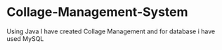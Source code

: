 # Collage-Management-System
Using Java I have created Collage Management  and for database i have used MySQL

